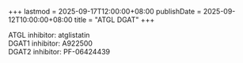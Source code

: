 +++
lastmod = 2025-09-17T12:00:00+08:00
publishDate = 2025-09-12T10:00:00+08:00
title = "ATGL DGAT"
+++

ATGL inhibitor: atglistatin  
DGAT1 inhibitor: A922500  
DGAT2 inhibitor: PF-06424439  